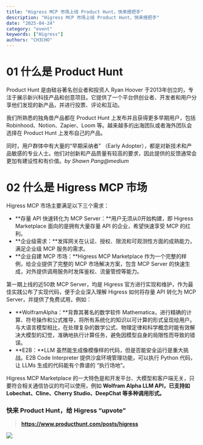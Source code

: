 ```yaml
---
title: "Higress MCP 市场上线 Product Hunt，快来搭把手"
description: "Higress MCP 市场上线 Product Hunt，快来搭把手"
date: "2025-04-24"
category: "event"
keywords: ["Higress"]
authors: "CH3CHO"
---
```


# 01 什么是 Product Hunt
Product Hunt 是由硅谷著名创业者和投资人 Ryan Hoover 于2013年创立的，专注于展示新兴科技产品和创意项目。它提供了一个平台供创业者、开发者和用户分享他们发现的新产品，并进行投票、评论和互动。



我们所熟悉的独角兽产品都在 Product Hunt 上发布并且获得更多早期用户，包括Robinhood、Notion、Zapier、Loom 等。越来越多的出海团队或者海外团队会选择在 Product Hunt 上发布自己的产品。



同时，用户群体中有大量的“早期采纳者” （Early Adopter），都是对新技术和产品敏感的专业人士。他们对创新和产品质量有较高的要求，因此提供的反馈通常会更加有建设性和有价值。_by Shawn Pang@medium_

# 02 什么是 Higress MCP 市场
Higress MCP 市场主要满足以下三个需求：

+ **存量 API 快速转化为 MCP Server：**用户无须从0开始构建，即 Higress Marketplace 面向的是拥有大量存量 API 的企业，希望快速享受 MCP 的红利。
+ **企业级需求：**发挥网关在认证、授权、限流和可观测性方面的成熟能力，满足企业级 MCP 服务的需求。
+ **企业自建 MCP 市场：**Higress MCP Marketplace 作为一个完整的样例，给企业提供了完整的 MCP 市场解决方案，包含 MCP Server 的快速生成，对外提供调用服务时发挥鉴权、流量管控等能力。  


第一期上线的近50款 MCP Server，均是 Higress 官方进行实现和维护，作为最佳实践公布了实现代码，便于企业深入理解 Higress 如何将存量 API 转化为 MCP Server，并提供了免费试用，例如：

+ **WolframAlpha：**背靠其著名的数学软件 Mathematica，进行精确的计算、符号操作和公式推导，将所有系统化的知识以可计算的形式呈现给用户。与大语言模型相比，在处理复杂的数学公式、物理定律和科学概念时能有效解决大模型的幻觉，准确地执行计算任务，避免因模型自身的局限性而导致的错误。
+ **E2B：**LLM 虽然能生成像模像样的代码，但是否能安全运行是重大挑战。E2B Code Interpreter 提供沙盒环境管理功能，可以执行 Python 代码，让 LLMs 生成的代码能有个靠谱的 “执行场地”。



Higress MCP Marketplace 的一大特色是和开发平台、大模型和客户端无关，只要符合相关通信协议的均可以使用，例如  **Wolfram Alpha LLM API，已支持如Lobechat、Cline、Cherry Studio、DeepChat 等多种调用形式。**  


### 快来 Product Hunt，给 Higress “upvote”
> **https://www.producthunt.com/posts/higress**
>

![](https://intranetproxy.alipay.com/skylark/lark/0/2025/webp/169256735/1745488646758-fdd3f961-28c1-4c8e-8b5c-0a41a8ab44bb.webp)


